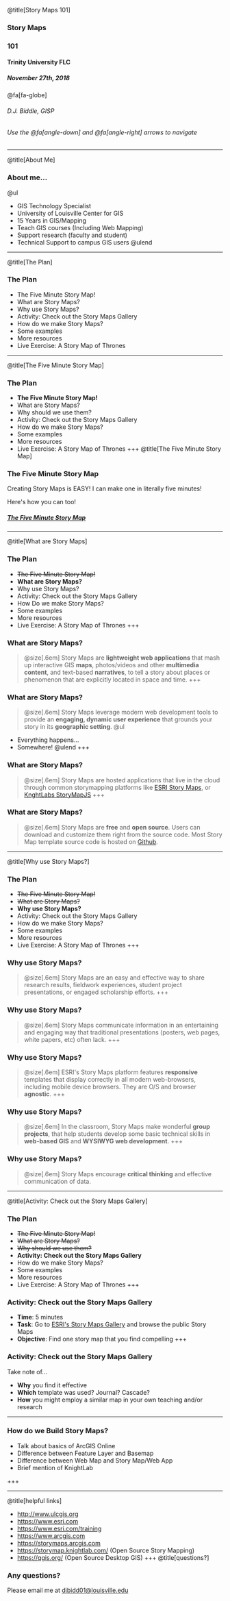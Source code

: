 @title[Story Maps 101]
### Story Maps 
### 101
#### Trinity University FLC 
##### November 27th, 2018
@fa[fa-globe]
###### D.J. Biddle, GISP
###### Use the @fa[angle-down] and @fa[angle-right] arrows to navigate
---
@title[About Me]
### About me...

@ul
- GIS Technology Specialist
- University of Louisville Center for GIS
- 15 Years in GIS/Mapping
- Teach GIS courses (Including Web Mapping)
- Support research (faculty and student)
- Technical Support to campus GIS users
@ulend
---
@title[The Plan]
### The Plan
- The Five Minute Story Map!
- What are Story Maps? 
- Why use Story Maps? 
- Activity: Check out the Story Maps Gallery 
- How do we make Story Maps? 
- Some examples
- More resources
- Live Exercise: A Story Map of Thrones
---
@title[The Five Minute Story Map]
### The Plan
- **The Five Minute Story Map!**
- What are Story Maps? 
- Why should we use them? 
- Activity: Check out the Story Maps Gallery 
- How do we make Story Maps? 
- Some examples
- More resources
- Live Exercise: A Story Map of Thrones
+++
@title[The Five Minute Story Map]
### The Five Minute Story Map
Creating Story Maps is EASY! I can make one in literally five minutes! 

Here's how you can too!

##### [The Five Minute Story Map](https://docs.google.com/document/d/17qBNC64tqLMRPlIPAIV4bPz1utKzhUq6mv6vEbwQeYc/edit?usp=sharing)
--- 
@title[What are Story Maps]
### The Plan
- ~~The Five Minute Story Map!~~
- **What are Story Maps?** 
- Why use Story Maps?
- Activity: Check out the Story Maps Gallery 
- How Do we make Story Maps? 
- Some examples
- More resources
- Live Exercise: A Story Map of Thrones
+++
### What are Story Maps? 
> @size[.6em] Story Maps are **lightweight web applications** that mash up interactive GIS **maps**, photos/videos and other **multimedia content**, and text-based **narratives**, to tell a story about places or phenomenon that are explicitly located in space and time. 
+++
### What are Story Maps?
> @size[.6em] Story Maps leverage modern web development tools to provide an  **engaging, dynamic user experience** that grounds your story in its **geographic setting**.
@ul
- Everything happens...
- Somewhere!
@ulend
+++
### What are Story Maps? 
> @size[.6em] Story Maps are hosted applications that live in the cloud through common storymapping platforms like [ESRI Story Maps](https://storymaps.esri.com), or [KnghtLabs StoryMapJS](https://storymap.knightlab.com/) 
+++
### What are Story Maps? 
> @size[.6em] Story Maps are **free** and **open source**. Users can download and customize them right from the source code. Most Story Map template source code is hosted on [Github](https://www.google.com/search?q=esri+story+maps+github). 
---
@title[Why use Story Maps?]
### The Plan
- ~~The Five Minute Story Map!~~
- ~~What are Story Maps?~~ 
- **Why use Story Maps?** 
- Activity: Check out the Story Maps Gallery 
- How do we make Story Maps? 
- Some examples
- More resources
- Live Exercise: A Story Map of Thrones
+++
### Why use Story Maps? 
> @size[.6em] Story Maps are an easy and effective way to share research results, fieldwork experiences, student project presentations, or engaged scholarship efforts. 
+++
### Why use Story Maps? 
> @size[.6em] Story Maps communicate information in an entertaining and engaging way that traditional presentations (posters, web pages, white papers, etc) often lack. 
+++
### Why use Story Maps? 
> @size[.6em] ESRI's Story Maps platform features **responsive** templates that display correctly in all modern web-browsers, including mobile device browsers. They are O/S and browser **agnostic**. 
+++
### Why use Story Maps? 
> @size[.6em] In the classroom, Story Maps make wonderful **group projects**, that help students develop some basic technical skills in **web-based GIS** and **WYSIWYG web development**. 
+++
### Why use Story Maps? 
> @size[.6em] Story Maps encourage **critical thinking** and effective communication of data. 
---
@title[Activity: Check out the Story Maps Gallery]
### The Plan
- ~~The Five Minute Story Map!~~
- ~~What are Story Maps?~~ 
- ~~Why should we use them?~~ 
- **Activity: Check out the Story Maps Gallery** 
- How do we make Story Maps? 
- Some examples
- More resources
- Live Exercise: A Story Map of Thrones
+++
### Activity: Check out the Story Maps Gallery
- **Time**: 5 minutes
- **Task**: Go to [ESRI's Story Maps Gallery](http://storymaps.arcgis.com) and browse the public Story Maps
- **Objective**: Find one story map that you find compelling
+++
### Activity: Check out the Story Maps Gallery
Take note of...
- **Why** you find it effective
- **Which** template was used? Journal? Cascade?
- **How** you might employ a similar map in your own teaching and/or research
---
### How do we Build Story Maps?

- Talk about basics of ArcGIS Online
- Difference between Feature Layer and Basemap
- Difference between Web Map and Story Map/Web App 
- Brief mention of KnightLab

+++

---
@title[helpful links]
- http://www.ulcgis.org
- https://www.esri.com
- https://www.esri.com/training
- https://www.arcgis.com
- https://storymaps.arcgis.com
- https://storymap.knightlab.com/ (Open Source Story Mapping)
- https://qgis.org/ (Open Source Desktop GIS)
+++
@title[questions?]
### Any questions? 
Please email me at <djbidd01@louisville.edu>

	


 